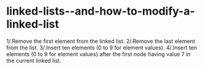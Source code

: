 # linked-lists--and-how-to-modify-a-linked-list
1/.Remove the first element from the linked list.
2/.Remove the last element from the list.
3/.Insert ten elements (0 to 9 for element values).
4/.Insert ten elements (0 to 9 for element values) after the first node having value 7 in the current linked list.
